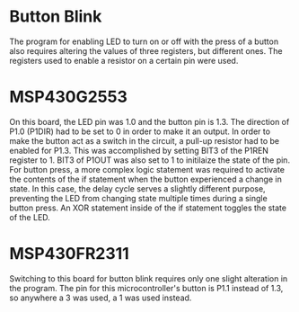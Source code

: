# Button Blink
The program for enabling LED to turn on or off with the press of a button also requires altering the values of three registers, but different ones. The registers used to enable a resistor on a certain pin were used.

# MSP430G2553
On this board, the LED pin was 1.0 and the button pin is 1.3. The direction of P1.0 (P1DIR) had to be set to 0 in order to make it an output. In order to make the button act as a switch in the circuit, a pull-up resistor had to be enabled for P1.3. This was accomplished by setting BIT3 of the P1REN register to 1. BIT3 of P1OUT was also set to 1 to initilaize the state of the pin.
For button press, a more complex logic statement was required to activate the contents of the if statement when the button experienced a change in state. In this case, the delay cycle serves a slightly different purpose, preventing the LED from changing state multiple times during a single button press. An XOR statement inside of the if statement toggles the state of the LED.

# MSP430FR2311
Switching to this board for button blink requires only one slight alteration in the program. The pin for this microcontroller's button is P1.1 instead of 1.3, so anywhere a 3 was used, a 1 was used instead.
